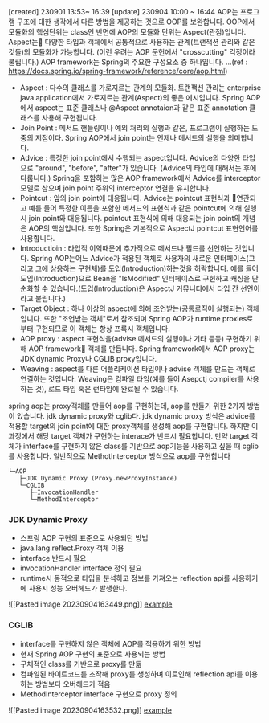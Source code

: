 [created] 230901 13:53~ 16:39
[update] 230904 10:00 ~ 16:44
AOP는 프로그램 구조에 대한 생각에서 다른 방법을 제공하는 것으로 OOP를 보완합니다. OOP에서 모듈화의 핵심단위는 class인 반면에 AOP의 모듈화 단위는 Aspect(관점)입니다. Aspect는 다양한 타입과 객체에서 공통적으로 사용하는 관계(트랜잭션 관리와 같은 것들)의 모듈화가 가능합니다. (이런 우려는 AOP 문헌에서 "crosscutting" 걱정이라 불립니다.)
AOP framework는 Spring의 주요한 구성요소 중 하나입니다. ...(ref : https://docs.spring.io/spring-framework/reference/core/aop.html)

- Aspect : 다수의 클래스를 가로지르는 관계의 모듈화. 트랜잭션 관리는 enterprise java application에서 가로지르는 관계(Aspect)의 좋은 에시입니다. Spring AOP에서 aspect는 표준 클래스나 @Aspect annotaion과 같은 표준 annotation 클래스를 사용해 구현됩니다.
- Join Point : 메서드 핸들링이나 예외 처리의 실행과 같은, 프로그램이 실행하는 도중의 지점이다. Spring AOP에서 join point는 언제나 메서드의 실행을 의미합니다.
- Advice : 특정한 join point에서 수행되는 aspect입니다. Advice의 다양한 타입으로 "around", "before", "after"가 있습니다. (Advice의 타입에 대해서는 후에 다룹니다.) Spring을 포함하는 많은 AOP framework에서 Advice를 interceptor 모델로 삼으며 join point 주위의 interceptor 연결을 유지합니다.
- Pointcut : 앞의 join point에 대응됩니다. Advice는 pointcut 표현식과 연관되고 예를 들어 특정한 이름을 포함한 메서드의 표현식과 같은 pointcut에 의해 실행 시 join point와 대응됩니다. pointcut 표현식에 의해 대응되는 join point의 개념은 AOP의 핵심입니다. 또한 Spring은 기본적으로 AspectJ pointcut 표현언어를 사용합니다.
- Introductioin : 타입적 이익때문에 추가적으로 메서드나 필드를 선언하는 것입니다. Spring AOP는어느 Advice가 적용된 객체로 사용자의 새로운 인터페이스(그리고 그에 상응하는 구현체)를 도입(Introduction)하는것을 허락합니다. 예를 들어 도입(Introduction)으로 Bean을 "IsModified" 인터페이스로 구현하고 캐싱을 단순화할 수 있습니다.(도입(Introduction)은 AspectJ 커뮤니티에서 타입 간 선언이라고 불립니다.)
- Target Object : 하나 이상의 aspect에 의해 조언받는(공통로직이 실행되는) 객체입니다. 또한 "조언받는 객체"로서 참조되며 Spring AOP가 runtime proxies로 부터 구현되므로 이 객체는 항상 프록시 객체입니다.
- AOP proxy : aspect 표현식을(advise 메서드의 실행이나 기타 등등) 구현하기 위해 AOP framework 객체를 만듭니다. Spring framework에서 AOP proxy는 JDK dynamic Proxy나 CGLIB proxy입니다.
- Weaving : aspect를 다른 어플리케이션 타입이나 advise 객체를 만드는 객체로 연결하는 것입니다. Weaving은 컴파일 타임(예를 들어 Asepctj compiler를 사용하는 것), 로드 타임 혹은 런타임에 완료될 수 있습니다. 

spring aop는 proxy객체를 만들어 aop를 구현하는데, aop를 만들기 위한 2가지 방법이 있습니다. jdk dynamic proxy와 cglib다. jdk dynamic proxy 방식은 advice를 적용할 target의 join point에 대한 proxy객체를 생성해 aop를 구현합니다. 하지만 이 과정에서 해당 target 객체가 구현하는 interace가 반드시 필요합니다. 만약 target 객체가 interface를 구현하지 않은 class를 기반으로 aop기능을 사용하고 싶을 때 cglib를 사용합니다. 일반적으로 MethotInterceptor 방식으로 aop를 구현합니다


```
└─AOP
   ├─JDK Dynamic Proxy (Proxy.newProxyInstance)
   └─CGLIB
      ├─InvocationHandler
      └─MethodInterceptor
```


### JDK Dynamic Proxy
- 스프링 AOP 구현의 표준으로 사용되던 방법
- java.lang.reflect.Proxy 객체 이용
- interface 반드시 필요
- invocationHandler interface 정의 필요
- runtime시 동적으로 타입을 분석하고 정보를 가져오는 reflection api를 사용하기에 사용시 성능 오버헤드가 발생한다.

![[Pasted image 20230904163449.png]]
[example](./JDK_Dynamic_Proxy.md)

### CGLIB
- interface를 구현하지 않은 객체에 AOP를 적용하기 위한 방법
- 현재 Spring AOP 구현의 표준으로 사용되는 방법
- 구체적인 class를 기반으로 proxy를 만듦
- 컴파일된 바이트코드를 조작해 proxy를 생성하며 이로인해 reflection api를 이용하는 방법보다 오버헤드가 적음
- MethodInterceptor interface 구현으로 proxy 정의

![[Pasted image 20230904163532.png]]
[example](./CGLIB.md)
